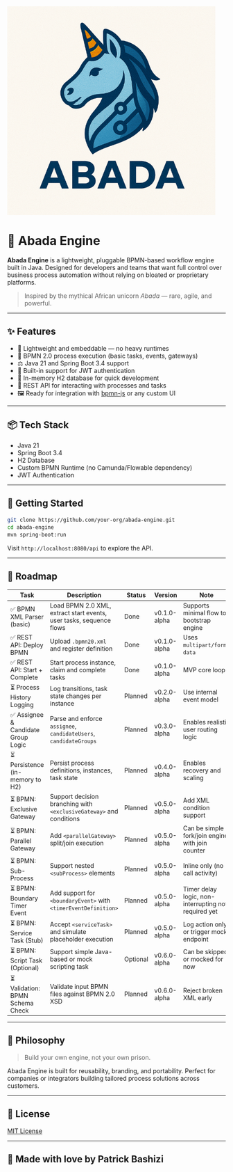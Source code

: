 ![logo](https://github.com/bashizip/abada-engine/blob/main/assets/logo_small.png)

# 🦄 Abada Engine

**Abada Engine** is a lightweight, pluggable BPMN-based workflow engine built in Java. Designed for developers and teams that want full control over business process automation without relying on bloated or proprietary platforms.

> Inspired by the mythical African unicorn *Abada* — rare, agile, and powerful.

---

## ✨ Features

- 🚀 Lightweight and embeddable — no heavy runtimes
- 🧹 BPMN 2.0 process execution (basic tasks, events, gateways)
- ⚖️ Java 21 and Spring Boot 3.4 support
- 🔐 Built-in support for JWT authentication
- 📃 In-memory H2 database for quick development
- 🔄 REST API for interacting with processes and tasks
- 🖼️ Ready for integration with [bpmn-js](https://bpmn.io/toolkit/bpmn-js/) or any custom UI

---

## 📦 Tech Stack

- Java 21
- Spring Boot 3.4
- H2 Database
- Custom BPMN Runtime (no Camunda/Flowable dependency)
- JWT Authentication

---

## 📄 Getting Started

```bash
git clone https://github.com/your-org/abada-engine.git
cd abada-engine
mvn spring-boot:run
```

Visit `http://localhost:8080/api` to explore the API.

---

## 🧪 Roadmap

| Task                                | Description                                                                 | Status    | Version         | Note                                                              |
|-------------------------------------|-----------------------------------------------------------------------------|-----------|------------------|-------------------------------------------------------------------|
| ✅ BPMN XML Parser (basic)          | Load BPMN 2.0 XML, extract start events, user tasks, sequence flows         | Done      | v0.1.0-alpha     | Supports minimal flow to bootstrap engine                        |
| ✅ REST API: Deploy BPMN            | Upload `.bpmn20.xml` and register definition                                | Done      | v0.1.0-alpha     | Uses `multipart/form-data`                                       |
| ✅ REST API: Start + Complete       | Start process instance, claim and complete tasks                            | Done      | v0.1.0-alpha     | MVP core loop                                                     |
| ⏳ Process History Logging          | Log transitions, task state changes per instance                            | Planned   | v0.2.0-alpha     | Use internal event model                                         |
| ✅ Assignee & Candidate Group Logic | Parse and enforce `assignee`, `candidateUsers`, `candidateGroups`           | Planned   | v0.3.0-alpha     | Enables realistic user routing logic                             |
| ⏳ Persistence (in-memory to H2)    | Persist process definitions, instances, task state                          | Planned   | v0.4.0-alpha     | Enables recovery and scaling                                     |
| ⏳ BPMN: Exclusive Gateway          | Support decision branching with `<exclusiveGateway>` and conditions         | Planned   | v0.5.0-alpha     | Add XML condition support                                        |
| ⏳ BPMN: Parallel Gateway           | Add `<parallelGateway>` split/join execution                                | Planned   | v0.5.0-alpha     | Can be simple fork/join engine with join counter                 |
| ⏳ BPMN: Sub-Process                | Support nested `<subProcess>` elements                                      | Planned   | v0.5.0-alpha     | Inline only (no call activity)                                   |
| ⏳ BPMN: Boundary Timer Event       | Add support for `<boundaryEvent>` with `<timerEventDefinition>`             | Planned   | v0.5.0-alpha     | Timer delay logic, non-interrupting not required yet             |
| ⏳ BPMN: Service Task (Stub)        | Accept `<serviceTask>` and simulate placeholder execution                   | Planned   | v0.5.0-alpha     | Log action only or trigger mock endpoint                         |
| ⏳ BPMN: Script Task (Optional)     | Support simple Java-based or mock scripting task                            | Optional  | v0.6.0-alpha     | Can be skipped or mocked for now                                 |
| ⏳ Validation: BPMN Schema Check    | Validate input BPMN files against BPMN 2.0 XSD                              | Planned   | v0.6.0-alpha     | Reject broken XML early                                          |

---

## 🧠 Philosophy

> Build your own engine, not your own prison.

Abada Engine is built for reusability, branding, and portability. Perfect for companies or integrators building tailored process solutions across customers.

---

## 📜 License

[MIT License](https://github.com/bashizip/abada-engine/blob/dev/LICENCE)

---

## 🦄 Made with love by Patrick Bashizi

